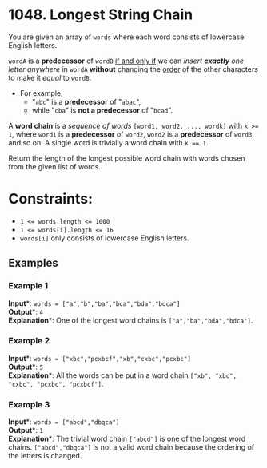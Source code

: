 # 1048. Longest String Chain

You are given an array of `words` where each word consists of lowercase English letters.

`wordA` is a **predecessor** of `wordB` <u>if and only if</u> 
we can *insert **exactly** one letter anywhere* in `wordA` **without** changing the <u>order</u> 
of the other characters to make it *equal* to `wordB`.

* For example, 
  * "`abc`" is a **predecessor** of "`abac`",
  * while "`cba`" is **not a predecessor** of "`bcad`".

A **word chain** is a *sequence of words* 
`[word1, word2, ..., wordk]` with `k >= 1`, 
where `word1` is a **predecessor** of `word2`,
`word2` is a **predecessor** of `word3`, and so on.
A single word is trivially a word chain with `k == 1`.

Return the length of the longest possible word chain with words chosen from the given list of words.

Constraints:
===========
*    <code>1 <= words.length <= 1000</code>
*    <code>1 <= words[i].length <= 16</code>
*    <code>words[i]</code> only consists of lowercase English letters.
 
                          
## Examples

### Example 1
**Input***: `words = ["a","b","ba","bca","bda","bdca"]` <br />
**Output***: `4` <br />
**Explanation***: One of the longest word chains is `["a","ba","bda","bdca"]`. <br />

### Example 2
**Input***: `words = ["xbc","pcxbcf","xb","cxbc","pcxbc"]` <br />
**Output***: `5` <br />
**Explanation***:   All the words can be put in a word chain `["xb", "xbc", "cxbc", "pcxbc", "pcxbcf"]`. <br />

### Example 3
**Input***: `words = ["abcd","dbqca"]` <br />
**Output***: `1` <br />
**Explanation***:   The trivial word chain `["abcd"]` is one of the longest word chains.
                    `["abcd","dbqca"]` is not a valid word chain because the ordering of the letters is changed. <br />
